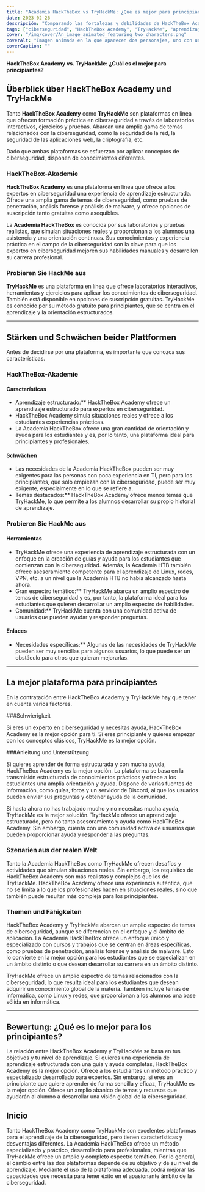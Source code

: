 ```yaml
---
title: "Academia HackTheBox vs TryHackMe: ¿Qué es mejor para principiantes?"
date: 2023-02-26
descripción: "Comparando las fortalezas y debilidades de HackTheBox Academy y TryHackMe para ayudar a los principiantes a elegir la mejor plataforma para aprender habilidades de ciberseguridad."
tags: ["ciberseguridad", "HackTheBox Academy", "TryHackMe", "aprendizaje", "principiante", "laboratorios interactivos", "desafíos", "ejercicios", "orientación", "apoyo", "escenarios del mundo real", "habilidades", "seguridad de redes", "seguridad de aplicaciones web", "criptografía", "programación", "comunidad", "aprendizaje en línea", "aprendizaje estructurado"].
cover: "/img/cover/An_image_animated_featuring_two_characters.png"
coverAlt: "Imagen animada en la que aparecen dos personajes, uno con una camiseta de la Academia HackTheBox y el otro con una camiseta de TryHackMe, cada uno con una burbuja de pensamiento sobre su cabeza que contiene un símbolo relevante para su plataforma y ambos personajes de pie sobre un balancín que está equilibrado en el centro."
coverCaption: ""
---
```



 **HackTheBox Academy vs. TryHackMe: ¿Cuál es el mejor para principiantes?**
 
 ## Überblick über HackTheBox Academy und TryHackMe
 
 Tanto **HackTheBox Academy** como **TryHackMe** son plataformas en línea que ofrecen formación práctica en ciberseguridad a través de laboratorios interactivos, ejercicios y pruebas. Abarcan una amplia gama de temas relacionados con la ciberseguridad, como la seguridad de la red, la seguridad de las aplicaciones web, la criptografía, etc.
 
 Dado que ambas plataformas se esfuerzan por aplicar conceptos de ciberseguridad, disponen de conocimientos diferentes.
 
 ### HackTheBox-Akademie
 
 **HackTheBox Academy** es una plataforma en línea que ofrece a los expertos en ciberseguridad una experiencia de aprendizaje estructurada. Ofrece una amplia gama de temas de ciberseguridad, como pruebas de penetración, análisis forense y análisis de malware, y ofrece opciones de suscripción tanto gratuitas como asequibles.
 
 La **Academia HackTheBox** es conocida por sus laboratorios y pruebas realistas, que simulan situaciones reales y proporcionan a los alumnos una asistencia y una orientación continuas. Sus conocimientos y experiencia práctica en el campo de la ciberseguridad son la clave para que los expertos en ciberseguridad mejoren sus habilidades manuales y desarrollen su carrera profesional.
 
 ### Probieren Sie HackMe aus
 
 **TryHackMe** es una plataforma en línea que ofrece laboratorios interactivos, herramientas y ejercicios para aplicar los conocimientos de ciberseguridad. También está disponible en opciones de suscripción gratuitas. TryHackMe es conocido por su método gratuito para principiantes, que se centra en el aprendizaje y la orientación estructurados.
 
 ______
 
 ## Stärken und Schwächen beider Plattformen
 
 Antes de decidirse por una plataforma, es importante que conozca sus características.
 
 ### HackTheBox-Akademie
 
 #### Características
 
 - Aprendizaje estructurado:** HackTheBox Academy ofrece un aprendizaje estructurado para expertos en ciberseguridad.
 - HackTheBox Academy simula situaciones reales y ofrece a los estudiantes experiencias prácticas.
 - La Academia HackTheBox ofrece una gran cantidad de orientación y ayuda para los estudiantes y es, por lo tanto, una plataforma ideal para principiantes y profesionales.
 
 #### Schwächen
 
 - Las necesidades de la Academia HackTheBox pueden ser muy exigentes para las personas con poca experiencia en TI, pero para los principiantes, que sólo empiezan con la ciberseguridad, puede ser muy exigente, especialmente en lo que se refiere a.
 - Temas destacados:** HackTheBox Academy ofrece menos temas que TryHackMe, lo que permite a los alumnos desarrollar su propio historial de aprendizaje.
 
 ### Probieren Sie HackMe aus
 
 #### Herramientas
 
 - TryHackMe ofrece una experiencia de aprendizaje estructurada con un enfoque en la creación de guías y ayuda para los estudiantes que comienzan con la ciberseguridad. Además, la Academia HTB también ofrece asesoramiento competente para el aprendizaje de Linux, redes, VPN, etc. a un nivel que la Academia HTB no había alcanzado hasta ahora.
 - Gran espectro temático:** TryHackMe abarca un amplio espectro de temas de ciberseguridad y es, por tanto, la plataforma ideal para los estudiantes que quieren desarrollar un amplio espectro de habilidades.
 - Comunidad:** TryHackMe cuenta con una comunidad activa de usuarios que pueden ayudar y responder preguntas.
 
 #### Enlaces
 
 - Necesidades específicas:** Algunas de las necesidades de TryHackMe pueden ser muy sencillas para algunos usuarios, lo que puede ser un obstáculo para otros que quieran mejorarlas.
 
 ______
 
 ## La mejor plataforma para principiantes
 
 En la contratación entre HackTheBox Academy y TryHackMe hay que tener en cuenta varios factores.
 
 ###Schwierigkeit
 
 Si eres un experto en ciberseguridad y necesitas ayuda, HackTheBox Academy es la mejor opción para ti. Si eres principiante y quieres empezar con los conceptos clásicos, TryHackMe es la mejor opción.
 
 ###Anleitung und Unterstützung
 
 Si quieres aprender de forma estructurada y con mucha ayuda, HackTheBox Academy es la mejor opción. La plataforma se basa en la transmisión estructurada de conocimientos prácticos y ofrece a los estudiantes una amplia orientación y ayuda. Dispone de varias fuentes de información, como guías, foros y un servidor de Discord, al que los usuarios pueden enviar sus preguntas y obtener ayuda de la comunidad.
 
 Si hasta ahora no has trabajado mucho y no necesitas mucha ayuda, TryHackMe es la mejor solución. TryHackMe ofrece un aprendizaje estructurado, pero no tanto asesoramiento y ayuda como HackTheBox Academy. Sin embargo, cuenta con una comunidad activa de usuarios que pueden proporcionar ayuda y responder a las preguntas.
 
 ### Szenarien aus der realen Welt
 
 Tanto la Academia HackTheBox como TryHackMe ofrecen desafíos y actividades que simulan situaciones reales. Sin embargo, los requisitos de HackTheBox Academy son más realistas y complejos que los de TryHackMe. HackTheBox Academy ofrece una experiencia auténtica, que no se limita a lo que los profesionales hacen en situaciones reales, sino que también puede resultar más compleja para los principiantes.
 
 ### Themen und Fähigkeiten
 
 HackTheBox Academy y TryHackMe abarcan un amplio espectro de temas de ciberseguridad, aunque se diferencian en el enfoque y el ámbito de aplicación. La Academia HackTheBox ofrece un enfoque único y especializado con cursos y trabajos que se centran en áreas específicas, como pruebas de penetración, análisis forense y análisis de malware. Esto lo convierte en la mejor opción para los estudiantes que se especializan en un ámbito distinto o que desean desarrollar su carrera en un ámbito distinto.
 
 TryHackMe ofrece un amplio espectro de temas relacionados con la ciberseguridad, lo que resulta ideal para los estudiantes que desean adquirir un conocimiento global de la materia. También incluye temas de informática, como Linux y redes, que proporcionan a los alumnos una base sólida en informática.
 
 ______
 
 ## Bewertung: ¿Qué es lo mejor para los principiantes?
 
 La relación entre HackTheBox Academy y TryHackMe se basa en tus objetivos y tu nivel de aprendizaje. Si quieres una experiencia de aprendizaje estructurada con una guía y ayuda completas, HackTheBox Academy es la mejor opción. Ofrece a los estudiantes un método práctico y especializado desarrollado para expertos. Sin embargo, si eres un principiante que quiere aprender de forma sencilla y eficaz, TryHackMe es la mejor opción. Ofrece un amplio abanico de temas y recursos que ayudarán al alumno a desarrollar una visión global de la ciberseguridad.
 
 ## Inicio
 
 Tanto HackTheBox Academy como TryHackMe son excelentes plataformas para el aprendizaje de la ciberseguridad, pero tienen características y desventajas diferentes. La Academia HackTheBox ofrece un método especializado y práctico, desarrollado para profesionales, mientras que TryHackMe ofrece un amplio y completo espectro temático. Por lo general, el cambio entre las dos plataformas depende de su objetivo y de su nivel de aprendizaje. Mediante el uso de la plataforma adecuada, podrá mejorar las capacidades que necesita para tener éxito en el apasionante ámbito de la ciberseguridad.
 
